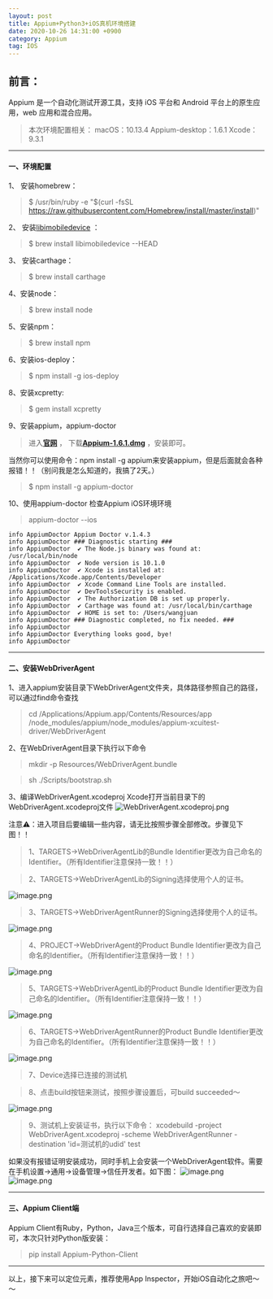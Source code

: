 ```yaml
---
layout: post
title: Appium+Python3+iOS真机环境搭建
date: 2020-10-26 14:31:00 +0900
category: Appium
tag: IOS
---
```

## 前言：
Appium 是一个自动化测试开源工具，支持 iOS 平台和 Android 平台上的原生应用，web 应用和混合应用。
>本次环境配置相关：
macOS：10.13.4
Appium-desktop：1.6.1
Xcode：9.3.1
---
#### 一、环境配置

1、 安装homebrew：

> $ /usr/bin/ruby -e "$(curl -fsSL https://raw.githubusercontent.com/Homebrew/install/master/install)"

2、 安装[libimobiledevice](https://www.jianshu.com/p/592fcffdc71a) ：

> $ brew install libimobiledevice --HEAD

3、 安装carthage：

> $ brew install carthage

4、安装node：

> $ brew install node

5、安装npm：
> $ brew install npm

6、安装ios-deploy：

> $ npm install -g ios-deploy

8、安装xcpretty:
> $ gem install xcpretty

9、安装appium，appium-doctor

> 进入[**官网**](https://github.com/appium/appium-desktop/releases/tag/v1.6.1) ，
> 下载[**Appium-1.6.1.dmg**](https://github.com/appium/appium-desktop/releases/download/v1.6.1/Appium-1.6.1.dmg) ，安装即可。

当然你可以使用命令：npm install -g appium来安装appium，但是后面就会各种报错！！（别问我是怎么知道的，我搞了2天。）
> $ npm install -g appium-doctor

10、使用appium-doctor 检查Appium iOS环境环境
>appium-doctor  --ios
```
info AppiumDoctor Appium Doctor v.1.4.3
info AppiumDoctor ### Diagnostic starting ###
info AppiumDoctor  ✔ The Node.js binary was found at: /usr/local/bin/node
info AppiumDoctor  ✔ Node version is 10.1.0
info AppiumDoctor  ✔ Xcode is installed at: /Applications/Xcode.app/Contents/Developer
info AppiumDoctor  ✔ Xcode Command Line Tools are installed.
info AppiumDoctor  ✔ DevToolsSecurity is enabled.
info AppiumDoctor  ✔ The Authorization DB is set up properly.
info AppiumDoctor  ✔ Carthage was found at: /usr/local/bin/carthage
info AppiumDoctor  ✔ HOME is set to: /Users/wangjuan
info AppiumDoctor ### Diagnostic completed, no fix needed. ###
info AppiumDoctor
info AppiumDoctor Everything looks good, bye!
info AppiumDoctor
```
----
#### 二、安装WebDriverAgent
1、进入appium安装目录下WebDriverAgent文件夹，具体路径参照自己的路径，可以通过find命令查找
>cd  /Applications/Appium.app/Contents/Resources/app
/node_modules/appium/node_modules/appium-xcuitest-driver/WebDriverAgent


2、在WebDriverAgent目录下执行以下命令
>mkdir -p Resources/WebDriverAgent.bundle

>sh ./Scripts/bootstrap.sh

3、编译WebDriverAgent.xcodeproj
Xcode打开当前目录下的WebDriverAgent.xcodeproj文件
![WebDriverAgent.xcodeproj.png](/assets/img/cc/ios1-1.png)


注意⚠️：进入项目后要编辑一些内容，请无比按照步骤全部修改。步骤见下图！！

>1、TARGETS->WebDriverAgentLib的Bundle Identifier更改为自己命名的Identifier。（所有Identifier注意保持一致！！）

>2、TARGETS->WebDriverAgentLib的Signing选择使用个人的证书。

![image.png](/assets/img/cc/ios1-2.png)
>3、TARGETS->WebDriverAgentRunner的Signing选择使用个人的证书。

![image.png](/assets/img/cc/ios1-3.png)
>4、PROJECT->WebDriverAgent的Product Bundle Identifier更改为自己命名的Identifier。（所有Identifier注意保持一致！！）

![image.png](/assets/img/cc/ios1-4.png)
>5、TARGETS->WebDriverAgentLib的Product Bundle Identifier更改为自己命名的Identifier。（所有Identifier注意保持一致！！）

![image.png](/assets/img/cc/ios1-5.png)
>6、TARGETS->WebDriverAgentRunner的Product Bundle Identifier更改为自己命名的Identifier。（所有Identifier注意保持一致！！）

![image.png](/assets/img/cc/ios1-6.png)
>7、Device选择已连接的测试机

>8、点击build按钮来测试，按照步骤设置后，可build succeeded～

![image.png](/assets/img/cc/ios1-7.png)

>9、测试机上安装证书，执行以下命令：
xcodebuild -project WebDriverAgent.xcodeproj -scheme WebDriverAgentRunner -destination 'id=测试机的udid' test

如果没有报错证明安装成功，同时手机上会安装一个WebDriverAgent软件。需要在手机设置->通用->设备管理->信任开发者。如下图：
![image.png](/assets/img/cc/ios1-8.png)
![image.png](/assets/img/cc/ios1-9.png)

---
#### 三、Appium Client端
Appium Client有Ruby，Python，Java三个版本，可自行选择自己喜欢的安装即可，本次只针对Python版安装：
> pip install Appium-Python-Client

---
以上，接下来可以定位元素，推荐使用App Inspector，开始iOS自动化之旅吧～～


